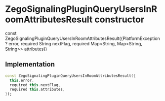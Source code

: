 


# ZegoSignalingPluginQueryUsersInRoomAttributesResult constructor






const
ZegoSignalingPluginQueryUsersInRoomAttributesResult({PlatformException? error, required String nextFlag, required Map&lt;String, Map&lt;String, String>> attributes})





## Implementation

```dart
const ZegoSignalingPluginQueryUsersInRoomAttributesResult({
  this.error,
  required this.nextFlag,
  required this.attributes,
});
```







